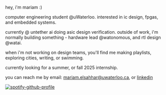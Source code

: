 hey, i'm mariam :)

computer engineering student @uWaterloo. interested in ic design, fpgas, and embedded systems. 

currently @ untether ai doing asic design verification. outside of work, i'm normally building something - hardware lead @watonomous, and rtl design @watai.

when i'm not working on design teams, you'll find me making playlists, exploring cities, writing, or swimming.

currently looking for a summer, or fall 2025 internship. 

you can reach me by email: mariam.elsahhar@uwaterloo.ca, or [linkedin](https://www.linkedin.com/in/mariamelsahhar/)

[![spotify-github-profile](https://spotify-github-profile.kittinanx.com/api/view?uid=2ikv58itqpl1jp26d3r7l3nib&cover_image=true&theme=natemoo-re&show_offline=true&background_color=000000&interchange=false&bar_color=53b14f&bar_color_cover=true)](https://spotify-github-profile.kittinanx.com/api/view?uid=2ikv58itqpl1jp26d3r7l3nib&redirect=true)

<!--
 <img  alt="Octocat logo" src="/octocat.png" width ="200" align="left"> 
 <br>
 
 [![Typing SVG](https://readme-typing-svg.demolab.com?font=Fira+Code&pause=2000&color=07AF00&multiline=false&random=false&width=450&height=40&lines=I'm+Mariam+ElSahhar!)](https://git.io/typing-svg)
### A Computer Engineering student @UWaterloo!
#### I am looking for a Summer/Fall 2025 internship, feel free to reach out!
<br>

- 🔭 Interested in __Chips__!
- ⚡ Working on writing firmware for a __self-driving car__ [@Watonomous](https://github.com/WATonomous).
- 🌱 Currently learning about __ASIC design__, and __verification methods__!
- 👯 In my free time, I'm likely making playlists, or going on walks :D
- 📫
  <br>

<div style="display: flex; justify-content: center;">
  <img height="137px" src="https://github-readme-stats.vercel.app/api/top-langs/?username=mariamelsahharr&layout=compact&theme=transparent">
<a href ="https://spotify-github-profile.vercel.app/api/view?uid=2ikv58itqpl1jp26d3r7l3nib&redirect=true">
  <img src="https://spotify-github-profile.vercel.app/api/view?uid=2ikv58itqpl1jp26d3r7l3nib&cover_image=true&theme=natemoo-re&show_offline=true&background_color=121212&interchange=false&bar_color_cover=false&bar_color=53b14f">
 </a>
 </div>

  <!--   <img height="137px" src="https://github-readme-stats.vercel.app/api?username=mariamelsahharr&layout=compact&show_icons=true&theme=transparent">

